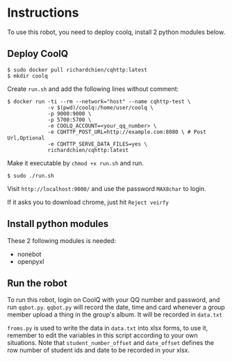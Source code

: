 # Instructions #

To use this robot, you need to deploy coolq, install 2 python modules below.

## Deploy CoolQ ##

``` shell
$ sudo docker pull richardchien/cqhttp:latest
$ mkdir coolq
```
Create `run.sh` and add the following lines without comment:
```
$ docker run -ti --rm --network="host" --name cqhttp-test \
             -v $(pwd)/coolq:/home/user/coolq \
             -p 9000:9000 \
             -p 5700:5700 \
             -e COOLQ_ACCOUNT=<your_qq_number> \
             -e CQHTTP_POST_URL=http://example.com:8080 \ # Post Url,Optional
             -e CQHTTP_SERVE_DATA_FILES=yes \
             richardchien/cqhttp:latest
```
Make it executable by `chmod +x run.sh` and run.

``` shell
$ sudo ./run.sh
```

Visit `http://localhost:9000/` and use the password `MAX8char` to login.

If it asks you to download chrome, just hit `Reject veirfy`

## Install python modules ##

These 2 following modules is needed:

- nonebot
- openpyxl

## Run the robot ##

To run this robot, login on CoolQ with your QQ number and password, and run `qqbot.py`. `qqbot.py` will record the date, time and card whenever a group member upload a thing in the group's album. It will be recorded in `data.txt`

`froms.py` is used to write the data in `data.txt` into xlsx forms, to use it, remember to edit the variables in this script according to your own situations. Note that `student_number_offset` and `date_offset` defines the row number of student ids and date to be recorded in your xlsx.
